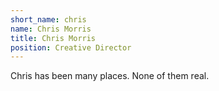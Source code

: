 ```yaml
---
short_name: chris
name: Chris Morris
title: Chris Morris
position: Creative Director
---
```

Chris has been many places. None of them real.